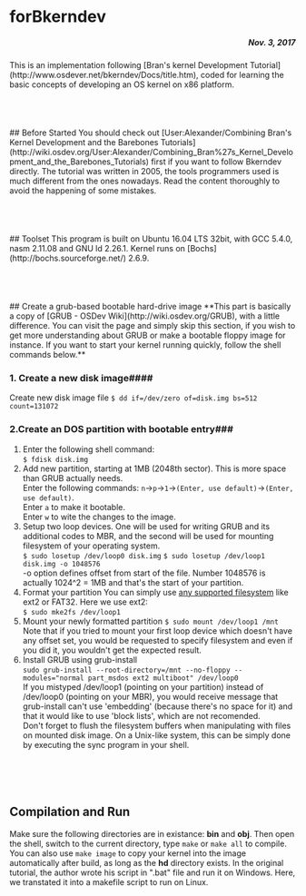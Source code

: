 # forBkerndev
<h5 align = "right">Nov. 3, 2017</h5>
This is an implementation following [Bran's kernel Development Tutorial](http://www.osdever.net/bkerndev/Docs/title.htm), coded for learning the basic concepts of developing an OS kernel on x86 platform. </br></br></br></br></br>
## Before Started
You should check out [User:Alexander/Combining Bran's Kernel Development and the Barebones Tutorials](http://wiki.osdev.org/User:Alexander/Combining_Bran%27s_Kernel_Development_and_the_Barebones_Tutorials) first if you want to follow Bkerndev directly. The tutorial was written in 2005, the tools programmers used is much different from the ones nowadays. Read the content thoroughly to avoid the happening of some mistakes.</br></br></br></br></br>
## Toolset
This program is built on Ubuntu 16.04 LTS 32bit, with GCC 5.4.0, nasm 2.11.08 and GNU ld 2.26.1. Kernel runs on [Bochs](http://bochs.sourceforge.net/)  2.6.9.</br></br></br></br></br>
## Create a grub-based bootable hard-drive image
**This part is basically a copy of [GRUB - OSDev Wiki](http://wiki.osdev.org/GRUB), with a little difference. You can visit the page and simply skip this section, if you wish to get more understanding about GRUB or make a bootable floppy image for instance. If you want to start your kernel running quickly, follow the shell commands below.**

### 1. Create a new disk image####
Create new disk image file
`$ dd if=/dev/zero of=disk.img bs=512 count=131072`  

### 2.Create an DOS partition with bootable entry###
1. Enter the following shell command:  
`$ fdisk disk.img`</br>  
2. Add new partition, starting at 1MB (2048th sector). This is more space than GRUB actually needs.   
Enter the following commands: `n`->`p`->`1`->`(Enter, use default)`->`(Enter, use default)`.  
Enter `a` to make it bootable.  
Enter `w` to wite the changes to the image.</br>  
3. Setup two loop devices. One will be used for writing GRUB and its additional codes to MBR, and the second will be used for mounting filesystem of your operating system.   
`$ sudo losetup /dev/loop0 disk.img`
`$ sudo losetup /dev/loop1 disk.img -o 1048576`  
-o option defines offset from start of the file. Number 1048576 is actually 1024^2 = 1MB and that's the start of your partition. </br>  
4. Format your partition You can simply use [any supported filesystem](http://www.gnu.org/software/grub/manual/grub.html#Features) like ext2 or FAT32. Here we use ext2:  
 `$ sudo mke2fs /dev/loop1`</br>  
 5. Mount your newly formatted partition 
 `$ sudo mount /dev/loop1 /mnt`  
 Note that if you tried to mount your first loop device which doesn't have any offset set, you would be requested to specify filesystem and even if you did it, you wouldn't get the expected result. </br>  
 6. Install GRUB using grub-install  
 `sudo grub-install --root-directory=/mnt --no-floppy --modules="normal part_msdos ext2 multiboot" /dev/loop0`  
 If you mistyped /dev/loop1 (pointing on your partition) instead of /dev/loop0 (pointing on your MBR), you would receive message that grub-install can't use 'embedding' (because there's no space for it) and that it would like to use 'block lists', which are not recomended.  
 Don't forget to flush the filesystem buffers when manipulating with files on mounted disk image. On a Unix-like system, this can be simply done by executing the sync program in your shell. </br></br></br></br></br>
## Compilation and Run
Make sure the following directories are in existance: **bin** and **obj**. Then open the shell, switch to the current directory, type `make` or `make all` to compile. You can also use `make image` to copy your kernel into the image automatically after build, as long as the **hd**   directory exists.
In the original tutorial, the author wrote his script in ".bat" file and run it on Windows. Here, we transtated it into a makefile script to run on Linux.</br></br></br></br></br>
